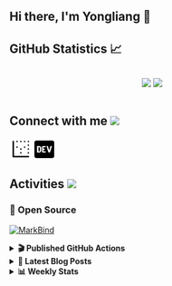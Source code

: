 ## Hi there, I'm Yongliang 👋 

## GitHub Statistics :chart_with_upwards_trend:
<div align="center">
<div style="display: flex; align-items: center; justify-content: center;">

[![](https://github-readme-stats.vercel.app/api?username=tlylt&show_icons=true&theme=tokyonight&hide_border=true&locale=en)](https://github.com/tlylt)
[![](https://github-readme-streak-stats.herokuapp.com/?user=tlylt&theme=tokyonight&hide_border=true)](https://github.com/tlylt)
</div>
</div>

## Connect with me <img src="https://media.giphy.com/media/2wh5K5yE3ulp3xgYcG/giphy-downsized.gif" width="30">

<a href="https://www.yongliangliu.com/" target="_blank"><img align="center" src="static/site-icon.png" alt="yongliangliu.com" height="40" width="40" /></a>
<a href="https://dev.to/tlylt" target="_blank"><img align="center" src="static/dev-badge.svg" alt="dev.to/tlylt" height="35" width="35" /></a>

## Activities <img src="https://media.giphy.com/media/WUlplcMpOCEmTGBtBW/giphy.gif" width="30">

### 🔭 Open Source

[![MarkBind](https://github-readme-stats.vercel.app/api/pin/?username=markbind&repo=markbind)](https://github.com/MarkBind/markbind)

<details>
<summary> <b>🎬 Published GitHub Actions </b> </summary>

[![install-graphviz](https://github-readme-stats.vercel.app/api/pin/?username=tlylt&repo=install-graphviz)](https://github.com/tlylt/install-graphviz)

[![reposense-action](https://github-readme-stats.vercel.app/api/pin/?username=tlylt&repo=reposense-action)](https://github.com/tlylt/reposense-action)

[![markbin-action](https://github-readme-stats.vercel.app/api/pin/?username=markbind&repo=markbind-action)](https://github.com/MarkBind/markbind-action)

</details>

<details>
<summary> <b>📕 Latest Blog Posts</b> </summary>

<!-- BLOG-POST-LIST:START -->
- [Open Source Software &lpar;OSS&rpar; Developer Journey](https://www.yongliangliu.com/blog/oss-dev-logs/)
- [Crossing abstraction barrier between parent and child class](https://www.yongliangliu.com/blog/cross-abstraction-barrier-between-parent-child/)
- [Intermediate GitHub CI Workflow Walk Through](https://www.yongliangliu.com/blog/intermediate-github-ci-workflow-walk-through/)
- [RooFind](https://www.yongliangliu.com/blog/roofind/)
- [Prove that the problem of determining whether a graph is connected is evasive](https://www.yongliangliu.com/blog/prove-graph-check-connected-evasive/)
<!-- BLOG-POST-LIST:END -->

</details>

<details>
<summary> <b>📊 Weekly Stats</b> </summary>

<!--START_SECTION:waka-->
![Code Time](http://img.shields.io/badge/Code%20Time-0%20secs-blue)

**🐱 My GitHub Data** 

> 🏆 3,619 Contributions in the Year 2022
 > 
> 📦 296.9 kB Used in GitHub's Storage 
 > 
> 🚫 Not Opted to Hire
 > 
> 📜 119 Public Repositories 
 > 
> 🔑 19 Private Repositories  
 > 
**I'm an Early 🐤** 

```text
🌞 Morning    428 commits    ███████░░░░░░░░░░░░░░░░░░   28.71% 
🌆 Daytime    378 commits    ██████░░░░░░░░░░░░░░░░░░░   25.35% 
🌃 Evening    559 commits    █████████░░░░░░░░░░░░░░░░   37.49% 
🌙 Night      126 commits    ██░░░░░░░░░░░░░░░░░░░░░░░   8.45%

```
📅 **I'm Most Productive on Friday** 

```text
Monday       211 commits    ███░░░░░░░░░░░░░░░░░░░░░░   14.15% 
Tuesday      148 commits    ██░░░░░░░░░░░░░░░░░░░░░░░   9.93% 
Wednesday    225 commits    ███░░░░░░░░░░░░░░░░░░░░░░   15.09% 
Thursday     208 commits    ███░░░░░░░░░░░░░░░░░░░░░░   13.95% 
Friday       288 commits    ████░░░░░░░░░░░░░░░░░░░░░   19.32% 
Saturday     212 commits    ███░░░░░░░░░░░░░░░░░░░░░░   14.22% 
Sunday       199 commits    ███░░░░░░░░░░░░░░░░░░░░░░   13.35%

```


📊 **This Week I Spent My Time On** 

```text
⌚︎ Time Zone: Asia/Singapore

💬 Programming Languages: 
Python                   1 hr 29 mins        ███████░░░░░░░░░░░░░░░░░░   28.58% 
Markdown                 1 hr 28 mins        ███████░░░░░░░░░░░░░░░░░░   28.25% 
TypeScript               56 mins             ████░░░░░░░░░░░░░░░░░░░░░   18.18% 
Vue.js                   27 mins             ██░░░░░░░░░░░░░░░░░░░░░░░   8.61% 
JSON                     24 mins             ██░░░░░░░░░░░░░░░░░░░░░░░   7.76%

```


 Last Updated on 20/08/2022 00:40:00 UTC
<!--END_SECTION:waka-->

</details>
